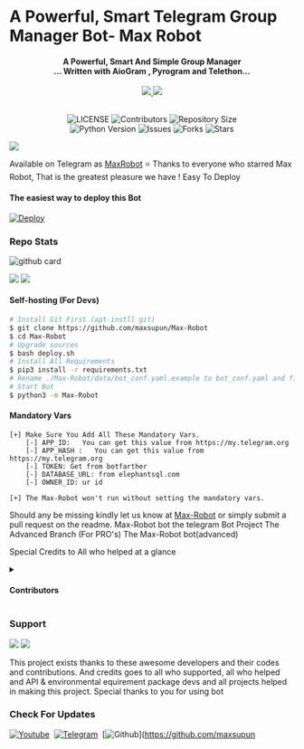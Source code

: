 <h1>A Powerful, Smart Telegram Group Manager Bot- Max Robot</h1>


<h4 align="center">A Powerful, Smart And Simple Group Manager <br> ... Written with AioGram , Pyrogram and Telethon...</h4>
<p align='center'>
  <a href="https://www.python.org/" alt="made-with-python"> <img src="https://img.shields.io/badge/Made%20with-Python-1f425f.svg?style=flat-square&logo=python&color=blue" /> </a>
  <a href="https://github.com/maxsupun/Max-Robot/graphs/commit-activity" alt="Maintenance"> <img src="https://img.shields.io/badge/Maintained%3F-yes-green.svg?style=flat-square" /> </a>
</p>

<p align="center"> <br>
    <img src="https://img.shields.io/github/license/maxsupun/Max-Robot?style=for-the-badge&logo=appveyor" alt="LICENSE">
    <img src="https://img.shields.io/github/contributors/maxsupun/Max-Robot?style=for-the-badge&logo=appveyor" alt="Contributors">
    <img src="https://img.shields.io/github/repo-size/maxsupun/Max-Robot?style=for-the-badge&logo=appveyor" alt="Repository Size"> <br>
    <img src="https://img.shields.io/badge/python-3.9-green?style=for-the-badge&logo=appveyor" alt="Python Version">
    <img src="https://img.shields.io/github/issues/maxsupun/Max-Robot?style=for-the-badge&logo=appveyor" alt="Issues">
    <img src="https://img.shields.io/github/forks/maxsupun/Max-Robot?style=for-the-badge&logo=appveyor" alt="Forks">
    <img src="https://img.shields.io/github/stars/maxsupun/Max-Robot?style=for-the-badge&logo=appveyor" alt="Stars">
</p>



<p align="left"><a href="https://t.me/MaxRobotSupport"><img src="https://telegra.ph/file/07b5e011bc9db2246e852.jpg" size="25%" ></a></p>



Available on Telegram as [MaxRobot](https://t.me/Max123Robot)
⭐️ Thanks to everyone who starred Max Robot, That is the greatest pleasure we have !
Easy To Deploy 

<h4> The easiest way to deploy this Bot</h4>

[![Deploy](https://www.herokucdn.com/deploy/button.svg)](https://heroku.com/deploy?template=https://github.com/maxsupun/Max-Robot.git)


<h3> Repo Stats </h3>

![github card](https://github-readme-stats.vercel.app/api/pin/?username=maxsupun&repo=Max-Robot&theme=light)

<a href="https://github.com/maxsupun"><img src="https://img.shields.io/github/stars/maxsupun/Max-Robot?style=social"></a>
<a href="https://github.com/maxsupun"><img src="https://img.shields.io/github/forks/maxsupun/Max-Robot?style=social"></a>

<h4> Self-hosting (For Devs)</h4>

```sh
# Install Git First (apt-instll git)
$ git clone https://github.com/maxsupun/Max-Robot
$ cd Max-Robot
# Upgrade sources
$ bash deploy.sh
# Install All Requirements 
$ pip3 install -r requirements.txt
# Rename ./Max-Robot/data/bot_conf.yaml.example to bot_conf.yaml and fill
# Start Bot 
$ python3 -m Max-Robot
```

<h4>Mandatory Vars </h4>

```
[+] Make Sure You Add All These Mandatory Vars. 
    [-] APP_ID:   You can get this value from https://my.telegram.org
    [-] APP_HASH :   You can get this value from https://my.telegram.org
    [-] TOKEN: Get from botfarther
    [-] DATABASE_URL: from elephantsql.com
    [-] OWNER_ID: ur id

[+] The Max-Robot won't run without setting the mandatory vars.
```

Should any be missing kindly let us know at [Max-Robot](https://t.me/MaxRobot_updates) or simply submit a pull request on the readme.
Max-Robot bot the telegram Bot Project
The Advanced Branch (For PRO's)
The Max-Robot bot(advanced)

Special Credits to All who helped at a glance 

<details>
  <summary><h4> Contributors </h4></summary> 

![GitHub Contributors Image](https://contrib.rocks/image?repo=maxsupun/Max-Robot)  

 ✪ Owners
- [Supun Max](https://t.me/maxsupun1) » [GitHub](https://github.com/maxsupun) (Bot Founder)


✪ Developers
- [Sadew Jsk](https://Github.com/sadew451)
- [Supunma](https://Github.com/supunmadurangasl)
- [Tinurad](https://github.com/Tinurad)
- [Damantha Jayasingha](https://github.com/damantha126)
- Dileepa Malshan

✪ Supporters
- [Uvindu Bro](http://t.me/UvinduBro) » [GitHub](https://github.com/UvinduBro)
-[Deshadeeth Thisarana](https://t.me/DeshadeethThisarana)
- [TeamDaisyx](https://github.com/teamdaisyx)
  
  </details>

<h3> Support</h3>

<a href="https://t.me/MaxRobotSupport"><img src="https://img.shields.io/badge/Support 🎉-Telegram%20Group-blue.svg?logo=telegram"></a>
<a href="https://t.me/MaxRobot_updates"><img src="https://img.shields.io/badge/Updates 💥-Telegram%20Group-blue.svg?logo=telegram"></a>

 

This project exists thanks to these awesome developers and their codes and contributions.
And credits goes to all who supported, all who helped and API & environmental equirement package devs and all projects helped in making this project.
Special thanks to you for using bot

<h3> Check For Updates</h3> 


[![Youtube](https://img.shields.io/badge/YouTube%20Channel-ff0000?style=flat&labelColor=224242&logoColor=white&for-the-badge&logo=youtube)](https://www.youtube.com/channel/UCLziWEeJ-VZuUnZaFUIYTOA?sub_confirmation=1)&nbsp; 
[![Telegram](https://img.shields.io/badge/Max_Robot%20Updates-003245?style=flat&labelColor=224242&logoColor=white&for-the-badge&logo=telegram)](https://t.me/MaxRobot_updates)&nbsp;
[![Github](https://img.shields.io/badge/Github-000000?style=style=flat&labelColor=224242&logoColor=white&for-the-badge&logo=github)](https://github.com/maxsupun
